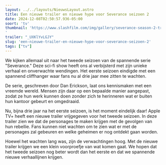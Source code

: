 ```yaml
---
layout: ../../layouts/NieuwsLayout.astro
title: Een nieuwe trailer en nieuwe hype voor Severance seizoen 2
date: 2024-12-08T02:50:57.936-05:00
soort: 'tv'
thumbnail: 'https://www.slashfilm.com/img/gallery/severance-season-2-trailer-reveals-the-consequences-of-that-cliffhanger-ending/l-intro-1733596586.jpg
'
trailer: "_UXKlYvLGJY"
slug: 'een-nieuwe-trailer-en-nieuwe-hype-voor-severance-seizoen-2'
tags: ["tv"]
---
```


We kijken allemaal uit naar het tweede seizoen van de spannende serie
"Severance." Deze sci-fi show heeft ons al verbijsterd met zijn unieke verhaal
en onverwachte wendingen. Het eerste seizoen eindigde met een spannend
cliffhanger waar fans nu al drie jaar mee zitten te wachten.

De serie, geschreven door Dan Erickson, laat ons kennismaken met een vreemde
wereld. Mensen zijn daar op een bepaalde manier aangepast, zodat ze hun werk
kunnen doen zonder zich te herinneren wat er buiten hun kantoor gebeurt en
omgedraaid.

Nu, bijna drie jaar na het eerste seizoen, is het moment eindelijk daar! Apple
TV+ heeft een nieuwe trailer vrijgegeven voor het tweede seizoen. In deze
trailer zien we dat de personages te maken krijgen met de gevolgen van hun
rebellie. Fans kunnen niet wachten om te zien wat er met de personages zal
gebeuren en welke geheimen er nog ontdekt gaan worden.

Hoewel het wachten lang was, zijn de verwachtingen hoog. Met de nieuwe trailer
krijgen we een klein voorproefje van wat komen gaat. We hopen dat het tweede
seizoen nog beter wordt dan het eerste en dat we spannende nieuwe verhaallijnen
krijgen.
